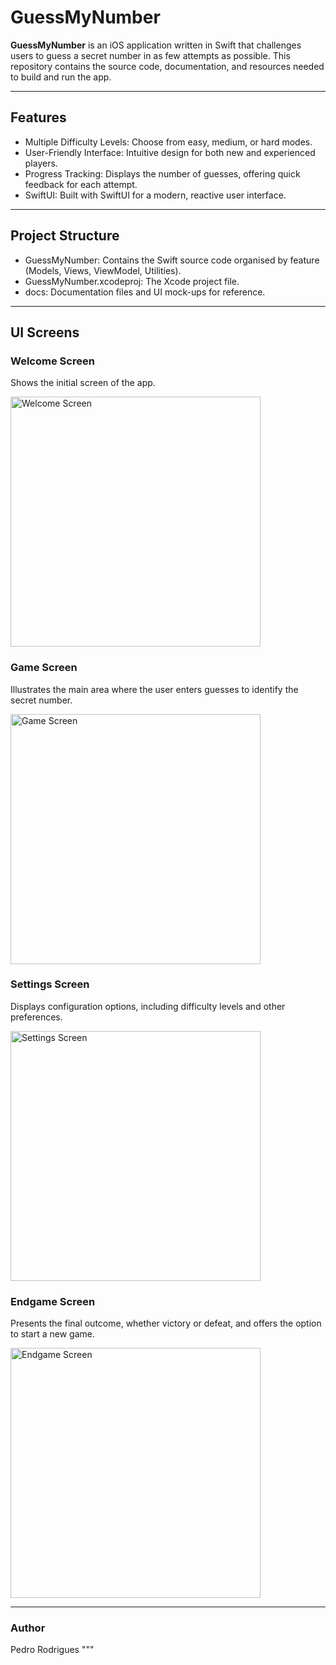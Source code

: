 # GuessMyNumber

**GuessMyNumber** is an iOS application written in Swift that challenges users to guess a secret number in as few attempts as possible. This repository contains the source code, documentation, and resources needed to build and run the app.

---

## Features
- Multiple Difficulty Levels: Choose from easy, medium, or hard modes.
- User-Friendly Interface: Intuitive design for both new and experienced players.
- Progress Tracking: Displays the number of guesses, offering quick feedback for each attempt.
- SwiftUI: Built with SwiftUI for a modern, reactive user interface.

---

## Project Structure
- GuessMyNumber: Contains the Swift source code organised by feature (Models, Views, ViewModel, Utilities).
- GuessMyNumber.xcodeproj: The Xcode project file.
- docs: Documentation files and UI mock-ups for reference.

---

## UI Screens

### Welcome Screen
Shows the initial screen of the app.

<img src="docs/ui/welcome-area.png" alt="Welcome Screen" width="400"/>

### Game Screen
Illustrates the main area where the user enters guesses to identify the secret number.

<img src="docs/ui/game-area.png" alt="Game Screen" width="400"/>

### Settings Screen
Displays configuration options, including difficulty levels and other preferences.

<img src="docs/ui/settings-area.png" alt="Settings Screen" width="400"/>

### Endgame Screen
Presents the final outcome, whether victory or defeat, and offers the option to start a new game.

<img src="docs/ui/endgame-area.png" alt="Endgame Screen" width="400"/>


---

### Author
Pedro Rodrigues
"""

